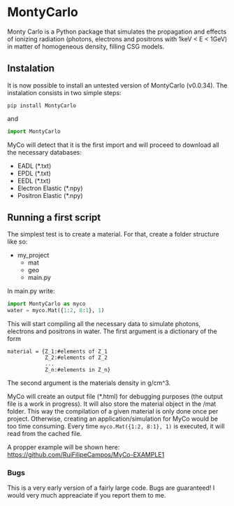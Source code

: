 # MontyCarlo

Monty Carlo is a Python package that simulates the propagation and effects of ionizing radiation (photons, electrons and positrons with 1keV < E < 1GeV) in matter of homogeneous density, filling CSG models. 



## Instalation

It is now possible to install an untested version of MontyCarlo (v0.0.34). The instalation consists in two simple steps:

```
pip install MontyCarlo
```

and

```python 
import MontyCarlo
```

MyCo will detect that it is the first import and will proceed to download all the necessary databases:

- EADL (\*.txt)
- EPDL (\*.txt)
- EEDL (\*.txt)
- Electron Elastic (\*.npy)
- Positron Elastic (\*.npy)

## Running a first script

The simplest test is to create a material. For that, create a folder structure like so:

- my_project
   - mat
   - geo
   - main.py
 
In main.py write:

```python 
import MontyCarlo as myco
water = myco.Mat({1:2, 8:1}, 1)
```
This will start compiling all the necessary data to simulate photons, electrons and positrons in water. The first argument is a dictionary of the form

``` 
material = {Z_1:#elements of Z_1
            Z_2:#elements of Z_2
            ...
            Z_n:#elements in Z_n}
```

The second argument is the materials density in g/cm^3.

MyCo will create an output file (\*.html) for debugging purposes (the output file is a work in progress). It will also store the material object in the /mat folder. This way the compilation of a given material is only done once per project. Otherwise, creating an application/simulation for MyCo would be too time consuming. Every time ```myco.Mat({1:2, 8:1}, 1)``` is executed, it will read from the cached file. 


A propper example will be shown here: https://github.com/RuiFilipeCampos/MyCo-EXAMPLE1

### Bugs

This is a very early version of a fairly large code. Bugs are guaranteed! I would very much appreaciate if you report them to me. 
